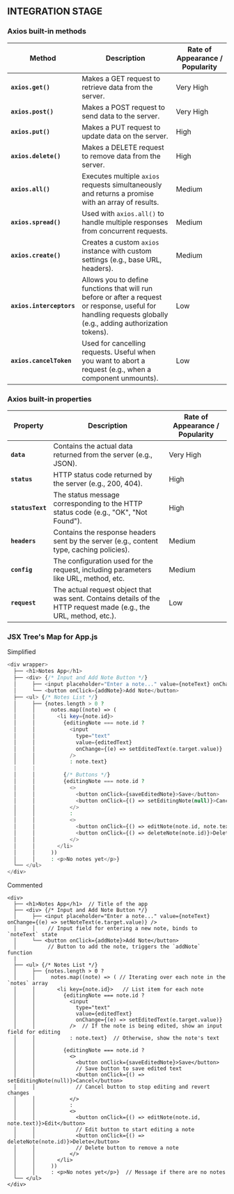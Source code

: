 ## INTEGRATION STAGE

### Axios built-in methods

| **Method**               | **Description**                                                                                                                                                | **Rate of Appearance / Popularity** |
| ------------------------ | -------------------------------------------------------------------------------------------------------------------------------------------------------------- | ----------------------------------- |
| **`axios.get()`**        | Makes a GET request to retrieve data from the server.                                                                                                          | Very High                           |
| **`axios.post()`**       | Makes a POST request to send data to the server.                                                                                                               | Very High                           |
| **`axios.put()`**        | Makes a PUT request to update data on the server.                                                                                                              | High                                |
| **`axios.delete()`**     | Makes a DELETE request to remove data from the server.                                                                                                         | High                                |
| **`axios.all()`**        | Executes multiple `axios` requests simultaneously and returns a promise with an array of results.                                                              | Medium                              |
| **`axios.spread()`**     | Used with `axios.all()` to handle multiple responses from concurrent requests.                                                                                 | Medium                              |
| **`axios.create()`**     | Creates a custom `axios` instance with custom settings (e.g., base URL, headers).                                                                              | Medium                              |
| **`axios.interceptors`** | Allows you to define functions that will run before or after a request or response, useful for handling requests globally (e.g., adding authorization tokens). | Low                                 |
| **`axios.cancelToken`**  | Used for cancelling requests. Useful when you want to abort a request (e.g., when a component unmounts).                                                       | Low                                 |

### Axios built-in properties

| **Property**     | **Description**                                                                                                   | **Rate of Appearance / Popularity** |
| ---------------- | ----------------------------------------------------------------------------------------------------------------- | ----------------------------------- |
| **`data`**       | Contains the actual data returned from the server (e.g., JSON).                                                   | Very High                           |
| **`status`**     | HTTP status code returned by the server (e.g., 200, 404).                                                         | High                                |
| **`statusText`** | The status message corresponding to the HTTP status code (e.g., "OK", "Not Found").                               | High                                |
| **`headers`**    | Contains the response headers sent by the server (e.g., content type, caching policies).                          | Medium                              |
| **`config`**     | The configuration used for the request, including parameters like URL, method, etc.                               | Medium                              |
| **`request`**    | The actual request object that was sent. Contains details of the HTTP request made (e.g., the URL, method, etc.). | Low                                 |

### JSX Tree's Map for App.js

Simplified
```php
<div wrapper>
  ├── <h1>Notes App</h1>
  ├── <div> {/* Input and Add Note Button */}
  │     ├── <input placeholder="Enter a note..." value={noteText} onChange={(e) => setNoteText(e.target.value)} />
  │     └── <button onClick={addNote}>Add Note</button>
  ├── <ul> {/* Notes List */}
  │     ├── {notes.length > 0 ?
  │     │     notes.map((note) => (
  │     │       <li key={note.id}>
  │     │         {editingNote === note.id ?
  │     │           <input
  │     │             type="text"
  │     │             value={editedText}
  │     │             onChange={(e) => setEditedText(e.target.value)}
  │     │           />
  │     │           : note.text}
  |     |
  │     │         {/* Buttons */}
  │     │         {editingNote === note.id ?
  │     │           <>
  │     │             <button onClick={saveEditedNote}>Save</button>
  │     │             <button onClick={() => setEditingNote(null)}>Cancel</button>
  │     │           </>
  │     │           :
  │     │           <>
  │     │             <button onClick={() => editNote(note.id, note.text)}>Edit</button>
  │     │             <button onClick={() => deleteNote(note.id)}>Delete</button>
  │     │           </>
  │     │       </li>
  │     │     ))
  │     │     : <p>No notes yet</p>}
  └── </ul>
</div>

```

Commented
```less
<div>
  ├── <h1>Notes App</h1>  // Title of the app
  ├── <div> {/* Input and Add Note Button */}
  │     ├── <input placeholder="Enter a note..." value={noteText} onChange={(e) => setNoteText(e.target.value)} /> 
  │     │    // Input field for entering a new note, binds to `noteText` state
  │     └── <button onClick={addNote}>Add Note</button> 
  │          // Button to add the note, triggers the `addNote` function
  |
  ├── <ul> {/* Notes List */}
  │     ├── {notes.length > 0 ? 
  │     │     notes.map((note) => ( // Iterating over each note in the `notes` array
  │     │       <li key={note.id}>   // List item for each note
  │     │         {editingNote === note.id ? 
  │     │           <input 
  │     │             type="text" 
  │     │             value={editedText} 
  │     │             onChange={(e) => setEditedText(e.target.value)} 
  │     │           />  // If the note is being edited, show an input field for editing
  │     │           : note.text}  // Otherwise, show the note's text
  │     │         
  │     │         {editingNote === note.id ? 
  │     │           <>
  │     │             <button onClick={saveEditedNote}>Save</button> 
  │     │             // Save button to save edited text
  │     │             <button onClick={() => setEditingNote(null)}>Cancel</button> 
  │     │             // Cancel button to stop editing and revert changes
  │     │           </> 
  │     │           : 
  │     │           <>
  │     │             <button onClick={() => editNote(note.id, note.text)}>Edit</button> 
  │     │             // Edit button to start editing a note
  │     │             <button onClick={() => deleteNote(note.id)}>Delete</button> 
  │     │             // Delete button to remove a note
  │     │           </>
  │     │       </li>
  │     │     ))
  │     │     : <p>No notes yet</p>}  // Message if there are no notes
  └── </ul>
</div>

```
